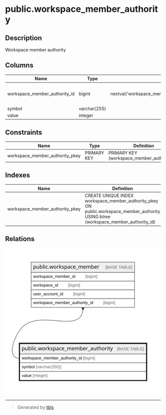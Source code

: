 # public.workspace_member_authority

## Description

Workspace member authority

## Columns

| Name                          | Type         | Default                                                                           | Nullable | Children                                              | Parents | Comment                       |
| ----------------------------- | ------------ | --------------------------------------------------------------------------------- | -------- | ----------------------------------------------------- | ------- | ----------------------------- |
| workspace_member_authority_id | bigint       | nextval('workspace_member_authority_workspace_member_authority_id_seq'::regclass) | false    | [public.workspace_member](public.workspace_member.md) |         | Workspace member authority ID |
| symbol                        | varchar(255) |                                                                                   | false    |                                                       |         | Symbol                        |
| value                         | integer      |                                                                                   | false    |                                                       |         | Value                         |

## Constraints

| Name                            | Type        | Definition                                  |
| ------------------------------- | ----------- | ------------------------------------------- |
| workspace_member_authority_pkey | PRIMARY KEY | PRIMARY KEY (workspace_member_authority_id) |

## Indexes

| Name                            | Definition                                                                                                                           |
| ------------------------------- | ------------------------------------------------------------------------------------------------------------------------------------ |
| workspace_member_authority_pkey | CREATE UNIQUE INDEX workspace_member_authority_pkey ON public.workspace_member_authority USING btree (workspace_member_authority_id) |

## Relations

![er](public.workspace_member_authority.svg)

---

> Generated by [tbls](https://github.com/k1LoW/tbls)
